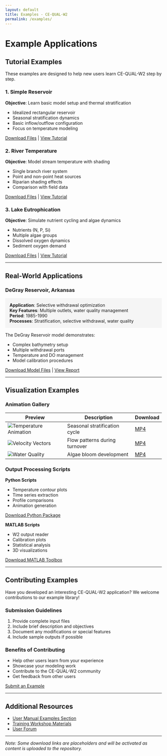 ```yaml
---
layout: default
title: Examples - CE-QUAL-W2
permalink: /examples/
---
```


# Example Applications

## Tutorial Examples

These examples are designed to help new users learn CE-QUAL-W2 step by step.

### 1. Simple Reservoir
**Objective**: Learn basic model setup and thermal stratification

- Idealized rectangular reservoir
- Seasonal stratification dynamics
- Basic inflow/outflow configuration
- Focus on temperature modeling

[Download Files](#) | [View Tutorial](documentation/W2manual45_Part4_ModelExamples_rev3.pdf)

### 2. River Temperature
**Objective**: Model stream temperature with shading

- Single branch river system
- Point and non-point heat sources
- Riparian shading effects
- Comparison with field data

[Download Files](#) | [View Tutorial](documentation/W2manual45_Part4_ModelExamples_rev3.pdf)

### 3. Lake Eutrophication
**Objective**: Simulate nutrient cycling and algae dynamics

- Nutrients (N, P, Si)
- Multiple algae groups
- Dissolved oxygen dynamics
- Sediment oxygen demand

[Download Files](#) | [View Tutorial](documentation/W2manual45_Part4_ModelExamples_rev3.pdf)

---

## Real-World Applications

### DeGray Reservoir, Arkansas
<div style="background: #f5f5f5; padding: 1em; margin: 1em 0;">
<strong>Application</strong>: Selective withdrawal optimization<br>
<strong>Key Features</strong>: Multiple outlets, water quality management<br>
<strong>Period</strong>: 1985-1990<br>
<strong>Processes</strong>: Stratification, selective withdrawal, water quality
</div>

The DeGray Reservoir model demonstrates:
- Complex bathymetry setup
- Multiple withdrawal ports
- Temperature and DO management
- Model calibration procedures

[Download Model Files](#) | [View Report](#)

---

## Visualization Examples

### Animation Gallery

| Preview | Description | Download |
|---------|-------------|----------|
| ![Temperature Animation](assets/images/temp_anim_thumb.png) | Seasonal stratification cycle | [MP4](#) |
| ![Velocity Vectors](assets/images/velocity_thumb.png) | Flow patterns during turnover | [MP4](#) |
| ![Water Quality](assets/images/wq_thumb.png) | Algae bloom development | [MP4](#) |

### Output Processing Scripts

**Python Scripts**
- Temperature contour plots
- Time series extraction
- Profile comparisons
- Animation generation

[Download Python Package](#)

**MATLAB Scripts**
- W2 output reader
- Calibration plots
- Statistical analysis
- 3D visualizations

[Download MATLAB Toolbox](#)

---

## Contributing Examples

Have you developed an interesting CE-QUAL-W2 application? We welcome contributions to our example library!

### Submission Guidelines
1. Provide complete input files
2. Include brief description and objectives
3. Document any modifications or special features
4. Include sample outputs if possible

### Benefits of Contributing
- Help other users learn from your experience
- Showcase your modeling work
- Contribute to the CE-QUAL-W2 community
- Get feedback from other users

[Submit an Example](/support/#contact)

---

## Additional Resources

- [User Manual Examples Section](documentation/W2manual45_Part4_ModelExamples_rev3.pdf)
- [Training Workshop Materials](/publications/)
- [User Forum](/support/#forum)

---

*Note: Some download links are placeholders and will be activated as content is uploaded to the repository.*